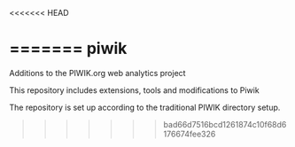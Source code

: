 <<<<<<< HEAD

=======
piwik
=====

Additions to the PIWIK.org web analytics project

This repository includes extensions, tools and modifications to Piwik

The repository is set up according to the traditional PIWIK directory setup.
>>>>>>> bad66d7516bcd1261874c10f68d6176674fee326
